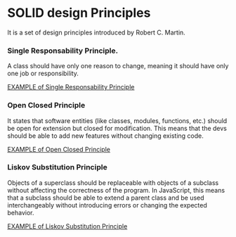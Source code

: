 # SOLID design Principles

It is a set of design principles introduced by Robert C. Martin.

### Single Responsability Principle.

A class should have only one reason to change, meaning it should have only one job or responsibility.

[EXAMPLE of Single Responsability Principle](SOLID-design-principles/single-responsibility-principle.js)

### Open Closed Principle

It states that software entities (like classes, modules, functions, etc.) should be open for extension but closed for modification. This means that the devs should be able to add new features without changing existing code.

[EXAMPLE of Open Closed Principle](SOLID-design-principles/open-closed-principle.js)

### Liskov Substitution Principle

Objects of a superclass should be replaceable with objects of a subclass without affecting the correctness of the program.
In JavaScript, this means that a subclass should be able to extend a parent class and be used interchangeably without introducing errors or changing the expected behavior.

[EXAMPLE of Liskov Substitution Principle](SOLID-design-principles/liskov-substitution-principle.js)

